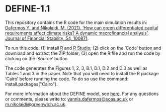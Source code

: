 # DEFINE-1.1
This repository contains the R code for the main simulation results in: [Dafermos Y. and Nikolaidi, M. (2021). ‘How can green differentiated capital requirements affect climate risks? A dynamic macrofinancial analysis’, Journal of Financial Stability, 54, 100871](https://www.sciencedirect.com/science/article/pii/S1572308921000310).

To run this code: (1) install [R](https://cran.r-project.org/) and [R Studio](https://rstudio.com/products/rstudio/download/); (2) click on the ‘Code’ button and download and extract the ZIP folder; (3) open the R file and run the code by clicking on the ‘Source’ button.

The code generates the Figures 1, 2, 3, B.1, D.1, D.2 and D.3 as well as Tables 1 and 3 in the paper. Note that you will need to install the R package ‘Cairo’ before running the code. To do so use the command: install.packages("Cairo").

For more information about the DEFINE model, see [here](https://define-model.org/). For any questions or comments, please write to: yannis.dafermos@soas.ac.uk or m.nikolaidi@greenwich.ac.uk. 
